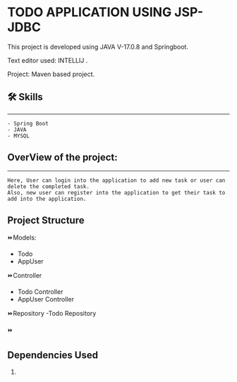 
# TODO APPLICATION USING JSP-JDBC

This project is developed using JAVA V-17.0.8 and Springboot.

Text editor used: INTELLIJ .

Project: Maven based project.

## 🛠 Skills
------------      
    - Spring Boot
    - JAVA
    - MYSQL

## OverView of the project:
---------------------------
    Here, User can login into the application to add new task or user can delete the completed task.
    Also, new user can register into the application to get their task to add into the application.

## Project Structure

⏩Models:
   - Todo
   - AppUser

⏩Controller
   - Todo Controller
   - AppUser Controller

⏩Repository
   -Todo Repository

⏩

## Dependencies Used

1. 
